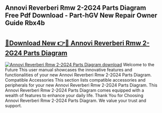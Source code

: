 ## Annovi Reverberi Rmw 2-2G24 Parts Diagram Free Pdf Download - Part-hGV New Repair Owner Guide Rbx4b

# <h2><a href="http://dfsu7i.blite.top/?on=Annovi+Reverberi+Rmw+2-2G24+Parts+Diagram">🔗Download New 👉🔴 Annovi Reverberi Rmw 2-2G24 Parts Diagram</a></h2>

[![Annovi Reverberi Rmw 2-2G24 Parts Diagram download](https://i.imgur.com/lujVjoI.png)](http://dfsu7i.blite.top/?on=Annovi+Reverberi+Rmw+2-2G24+Parts+Diagram)
Welcome to the Future This user manual showcases the innovative features and functionalities of your new Annovi Reverberi Rmw 2-2G24 Parts Diagram. Compatible Accessories This section lists compatible accessories and peripherals for your new Annovi Reverberi Rmw 2-2G24 Parts Diagram. This Annovi Reverberi Rmw 2-2G24 Parts Diagram comes equipped with a wealth of features to enhance your daily life. Thank You for Choosing Annovi Reverberi Rmw 2-2G24 Parts Diagram. We value your trust and support.
